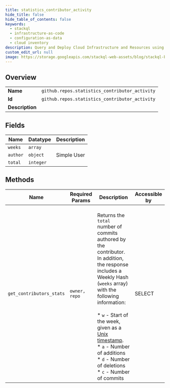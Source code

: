 ```yaml
---
title: statistics_contributor_activity
hide_title: false
hide_table_of_contents: false
keywords:
  - stackql
  - infrastructure-as-code
  - configuration-as-data
  - cloud inventory
description: Query and Deploy Cloud Infrastructure and Resources using SQL
custom_edit_url: null
image: https://storage.googleapis.com/stackql-web-assets/blog/stackql-blog-post-featured-image.png
---
```

  
    

## Overview
<table><tbody>
<tr><td><b>Name</b></td><td><code>github.repos.statistics_contributor_activity</code></td></tr>
<tr><td><b>Id</b></td><td><code>github.repos.statistics_contributor_activity</code></td></tr>
<tr><td><b>Description</b></td><td></td></tr>
</tbody></table>

## Fields
| Name | Datatype | Description |
| ---- | -------- | ----------- |
| `weeks` | `array` |  |
| `author` | `object` | Simple User |
| `total` | `integer` |  |
## Methods
| Name | Required Params | Description | Accessible by |
| ---- | --------------- | ----------- | ------------- |
| `get_contributors_stats` | `owner, repo` | <br />Returns the `total` number of commits authored by the contributor. In addition, the response includes a Weekly Hash (`weeks` array) with the following information:<br /><br />*   `w` - Start of the week, given as a [Unix timestamp](http://en.wikipedia.org/wiki/Unix_time).<br />*   `a` - Number of additions<br />*   `d` - Number of deletions<br />*   `c` - Number of commits | SELECT |

